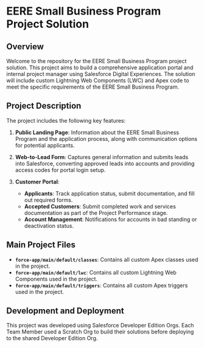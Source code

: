 # EERE Small Business Program Project Solution

## Overview

Welcome to the repository for the EERE Small Business Program project solution. This project aims to build a comprehensive application portal and internal project manager using Salesforce Digital Experiences. The solution will include custom Lightning Web Components (LWC) and Apex code to meet the specific requirements of the EERE Small Business Program.

## Project Description

The project includes the following key features:

1. **Public Landing Page**: Information about the EERE Small Business Program and the application process, along with communication options for potential applicants.

2. **Web-to-Lead Form**: Captures general information and submits leads into Salesforce, converting approved leads into accounts and providing access codes for portal login setup.

3. **Customer Portal**: 
   - **Applicants**: Track application status, submit documentation, and fill out required forms.
   - **Accepted Customers**: Submit completed work and services documentation as part of the Project Performance stage.
   - **Account Management**: Notifications for accounts in bad standing or deactivation status.

## Main Project Files

- **`force-app/main/default/classes`**: Contains all custom Apex classes used in the project.
- **`force-app/main/default/lwc`**: Contains all custom Lightning Web Components used in the project.
- **`force-app/main/default/triggers`**: Contains all custom Apex triggers used in the project.

## Development and Deployment

This project was developed using Salesforce Developer Edition Orgs. Each Team Member used a Scratch Org to build their solutions before deploying to the shared Developer Edition Org. 
